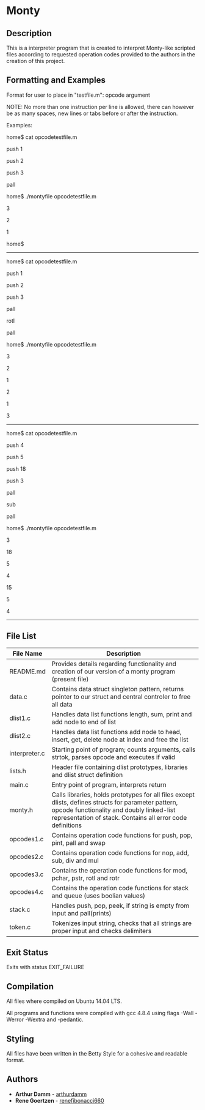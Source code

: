 # Monty


## Description
This is a interpreter program that is created to interpret Monty-like scripted files according to requested operation codes provided to the authors in the creation of this project. 

## Formatting and Examples

Format for user to place in "testfile.m":
opcode argument

NOTE: No more than one instruction per line is allowed, there can however be as many spaces, new lines or tabs before or after the instruction.



Examples:


home$ cat opcodetestfile.m

push 1

push 2

push 3

pall

home$ ./montyfile opcodetestfile.m

3

2

1

home$

---

home$ cat opcodetestfile.m

push 1

push 2

push 3

pall

rotl

pall

home$ ./montyfile opcodetestfile.m

3

2

1

2

1

3

---

home$ cat opcodetestfile.m

push 4

push 5

push 18

push 3

pall

sub

pall

home$ ./montyfile opcodetestfile.m

3

18

5

4

15

5

4

---


## File List

| File Name | Description |
| --- | --- |
| README.md | Provides details regarding functionality and creation of our version of a monty program (present file) |
| data.c | Contains data struct singleton pattern, returns pointer to our struct and central controler to free all data |
| dlist1.c | Handles data list functions length, sum, print and add node to end of list |
| dlist2.c | Handles data list functions add node to head, insert, get, delete node at index and free the list |
| interpreter.c | Starting point of program; counts arguments, calls strtok, parses opcode and executes if valid |
| lists.h | Header file containing dlist prototypes, libraries and dlist struct definition |
| main.c | Entry point of program, interprets return |
| monty.h | Calls libraries, holds prototypes for all files except dlists, defines structs for parameter pattern, opcode functionality and doubly linked-list representation of stack. Contains all error code definitions |
| opcodes1.c | Contains operation code functions for push, pop, pint, pall and swap |
| opcodes2.c | Contains operation code functions for nop, add, sub, div and mul |
| opcodes3.c | Contains the operation code functions for mod, pchar, pstr, rotl and rotr |
| opcodes4.c | Contains the operation code functions for stack and queue (uses boolian values) |
| stack.c | Handles push, pop, peek, if string is empty from input and pall(prints) |
| token.c | Tokenizes input string, checks that all strings are proper input and checks delimiters |

## Exit Status
Exits with status EXIT_FAILURE

## Compilation
All files where compiled on Ubuntu 14.04 LTS.

All programs and functions were compiled with gcc 4.8.4 using flags -Wall -Werror -Wextra and -pedantic.

## Styling
All files have been written in the Betty Style for a cohesive and readable format.

## Authors
* **Arthur Damm** - [arthurdamm](https://github.com/arthurdamm)
* **Rene Goertzen** - [renefibonacci660](https://github.com/renefibonacci660)
